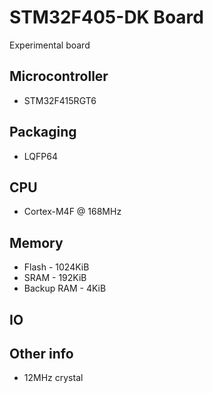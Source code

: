 # STM32F405-DK Board

Experimental board 

## Microcontroller

 - STM32F415RGT6

## Packaging

 - LQFP64

## CPU

 - Cortex-M4F @ 168MHz

## Memory

 - Flash - 1024KiB
 - SRAM - 192KiB
 - Backup RAM - 4KiB

## IO

## Other info

 - 12MHz crystal

